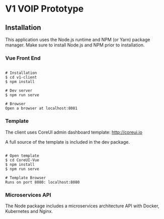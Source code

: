 # V1 VOIP Prototype

## Installation 

This application uses the Node.js runtime and NPM (or Yarn) package manager. Make sure to install Node.js and NPM prior to installation.

### Vue Front End

``` To install the front end web application: 

# Installation
$ cd v1-client
$ npm install

# Dev server
$ npm run serve

# Browser
Open a browser at localhost:8081

```

### Template

The client uses CoreUI admin dashboard template: http://coreui.io

A full source of the template is included in the dev package.

``` 

# Open template
$ cd CoreUI-Vue
$ npm install
$ npm run serve

# Template Browser
Runs on port 8080: localhost:8080

```

### Microservices API

The Node package includes a microservices architecture API with Docker, Kubernetes and Nginx.



